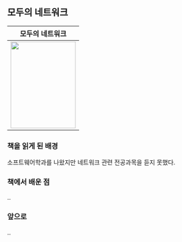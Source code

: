 ## 모두의 네트워크
|모두의 네트워크|
|---|
|<img src="http://image.yes24.com/goods/61794014/XL" width="150" height="200"/>|

### 책을 읽게 된 배경
소프트웨어학과를 나왔지만 네트워크 관련 전공과목을 듣지 못했다.

### 책에서 배운 점
..

### 앞으로
..